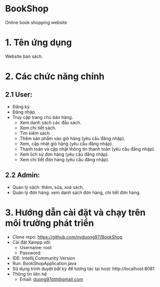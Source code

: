 # BookShop
Online book shopping website
# 1. Tên ứng dụng
Website bán sách.
# 2. Các chức năng chính
## 2.1 User:
- Đăng ký.
- Đăng nhập.
- Truy cập trang chủ bán hàng.
  - Xem danh sách các đầu sách.
  - Xem chi tiết sách.
  - Tìm kiếm sách.
  - Thêm sản phẩm vào giỏ hàng (yêu cầu đăng nhập).
  - Xem, cập nhật giỏ hàng (yêu cầu đăng nhập).
  - Thanh toán và cập nhật thông tin thanh toán (yêu cầu đăng nhập).
  - Xem lịch sử đơn hàng (yêu cầu đăng nhập).
  - Xem chi tiết đơn hàng (yêu cầu đăng nhập).
## 2.2 Admin:
- Quản lý sách: thêm, sửa, xoá sách.
- Quản lý đơn hàng: xem danh sách đơn hàng, chi tiết đơn hàng.
# 3. Hướng dẫn cài đặt và chạy trên môi trường phát triển
- Clone repo: https://github.com/nvduong97/BookShop
- Cài đặt Xampp với:
  - Username: root
  - Password:
- IDE: Intellij Community Version
- Run: BookShopApplication.java
- Sử dụng trình duyệt bất kỳ để tương tác tại host: http://localhost:8081
- Thông tin liên hệ
  - Email: duong97ptit@gmail.com

